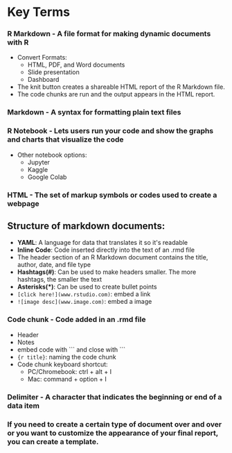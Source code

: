 # Key Terms

### R Markdown - A file format for making dynamic documents with R

- Convert Formats:
  - HTML, PDF, and Word documents
  - Slide presentation
  - Dashboard
- The knit button creates a shareable HTML report of the R Markdown file.
- The code chunks are run and the output appears in the HTML report.

### Markdown - A syntax for formatting plain text files

### R Notebook - Lets users run your code and show the graphs and charts that visualize the code

- Other notebook options:
  - Jupyter
  - Kaggle
  - Google Colab

### HTML - The set of markup symbols or codes used to create a webpage

## Structure of markdown documents:

- **YAML**: A language for data that translates it so it's readable
- **Inline Code**: Code inserted directly into the text of an .rmd file
- The header section of an R Markdown document contains the title, author, date, and file type
- **Hashtags(\#)**: Can be used to make headers smaller. The more hashtags, the smaller the text
- **Asterisks(\*)**: Can be used to create bullet points
- `[click here!](www.rstudio.com)`: embed a link
- `![image desc](www.image.com)`: embed a image

### Code chunk - Code added in an .rmd file

- Header
- Notes
- embed code with \`\`\` and close with \`\`\`
- `{r title}`: naming the code chunk
- Code chunk keyboard shortcut:
  - PC/Chromebook: ctrl + alt + I
  - Mac: command + option + I

### Delimiter - A character that indicates the beginning or end of a data item

### If you need to create a certain type of document over and over or you want to customize the appearance of your final report, you can create a template.
